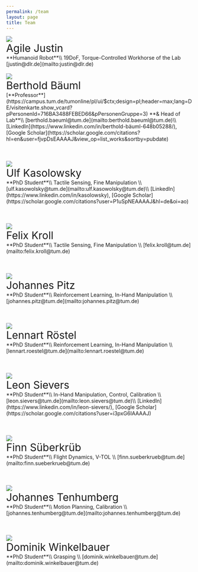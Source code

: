 ```yaml
---
permalink: /team
layout: page
title: Team
---
```



<div class="member" >
<img src="../assets/imgs/group/agile-justin.jpeg" class="group">
<div class="member-details" markdown="1">
<span style="font-size:2.0em;">Agile Justin</span> <br/>
**Humanoid Robot**\\
19DoF, Torque-Controlled Workhorse of the Lab <br/>
[justin@dlr.de](mailto:justin@dlr.de) <br/>
</div>
</div>
<br/>

<div class="member" >
<img src="../assets/imgs/group/baeuml-berthold.jpeg" class="group">
<div class="member-details" markdown="1">
<span style="font-size:2.0em;">Berthold Bäuml</span> <br/>
[**Professor**](https://campus.tum.de/tumonline/pl/ui/$ctx;design=pl;header=max;lang=DE/visitenkarte.show_vcard?pPersonenId=716BA3488FEBED66&pPersonenGruppe=3) **& Head of Lab**\\
[berthold.baeuml@tum.de](mailto:berthold.baeuml@tum.de)\\
[LinkedIn](https://www.linkedin.com/in/berthold-bäuml-648b05288/),  [Google Scholar](https://scholar.google.com/citations?hl=en&user=fjvpDsEAAAAJ&view_op=list_works&sortby=pubdate)
</div>
</div>
<br/><br/><br/>

<div class="member" >
<img src="../assets/imgs/group/kasolowsky-ulf.jpeg" class="group">
<div class="member-details" markdown="1">
<span style="font-size:2.0em;">Ulf Kasolowsky</span> <br/>
**PhD Student**\\
Tactile Sensing, Fine Manipulation \\
[ulf.kasowolsky@tum.de](mailto:ulf.kasowolsky@tum.de)\\
[LinkedIn](https://www.linkedin.com/in/kasolowsky),  [Google Scholar](https://scholar.google.com/citations?user=P1uSpNEAAAAJ&hl=de&oi=ao)
</div>
</div>
<br/><br/><br/>

<div class="member" >
<img src="../assets/imgs/group/kroll-felix.jpeg" class="group">
<div class="member-details" markdown="1">
<span style="font-size:2.0em;">Felix Kroll</span> <br/>
**PhD Student**\\
Tactile Sensing, Fine Manipulation \\
[felix.kroll@tum.de](mailto:felix.kroll@tum.de)
</div>
</div>
<br/><br/><br/>

<div class="member" >
<img src="../assets/imgs/group/pitz-johannes.jpeg" class="group">
<div class="member-details" markdown="1">
<span style="font-size:2.0em;">Johannes Pitz</span> <br/>
**PhD Student**\\
Reinforcement Learning, In-Hand Manipulation \\
[johannes.pitz@tum.de](mailto:johannes.pitz@tum.de)
</div>
</div>
<br/><br/><br/>

<div class="member" >
<img src="../assets/imgs/group/roestel-lennart.jpeg" class="group">
<div class="member-details" markdown="1">
<span style="font-size:2.0em;">Lennart Röstel </span> <br/>
**PhD Student**\\
Reinforcement Learning, In-Hand Manipulation \\
[lennart.roestel@tum.de](mailto:lennart.roestel@tum.de)
</div>
</div>
<br/><br/><br/>

<div class="member" >
<img src="../assets/imgs/group/sievers-leon.jpeg" class="group">
<div class="member-details" markdown="1">
<span style="font-size:2.0em;">Leon Sievers</span> <br/>
**PhD Student**\\
In-Hand Manipulation, Control, Calibration \\
[leon.sievers@tum.de](mailto:leon.sievers@tum.de)\\
[LinkedIn](https://www.linkedin.com/in/leon-sievers/),  [Google Scholar](https://scholar.google.com/citations?user=i3pxG6IAAAAJ)
</div>
</div>
<br/><br/><br/>

<div class="member" >
<img src="../assets/imgs/group/suederkrueb-finn.jpeg" class="group">
<div class="member-details" markdown="1">
<span style="font-size:2.0em;">Finn Süberkrüb</span> <br/>
**PhD Student**\\
Flight Dynamics, V-TOL \\
[finn.sueberkrueb@tum.de](mailto:finn.sueberkrueb@tum.de)
</div>
</div>
<br/><br/><br/>

<div class="member" >
<img src="../assets/imgs/group/tenhumberg-johannes.jpeg" class="group">
<div class="member-details" markdown="1">
<span style="font-size:2.0em;">Johannes Tenhumberg</span> <br/>
**PhD Student**\\
Motion Planning, Calibration \\
[johannes.tenhumberg@tum.de](mailto:johannes.tenhumberg@tum.de)
</div>
</div>
<br/><br/><br/>

<div class="member" >
<img src="../assets/imgs/group/winkelbauer-dominik.jpeg" class="group">
<div class="member-details" markdown="1">
<span style="font-size:2.0em;">Dominik Winkelbauer</span> <br/>
**PhD Student**\\
Grasping \\
[dominik.winkelbauer@tum.de](mailto:dominik.winkelbauer@tum.de)
</div>
</div>
